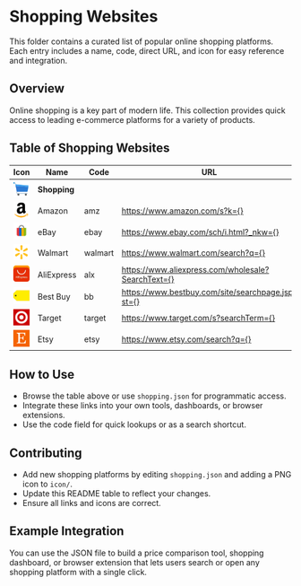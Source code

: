 # Shopping Websites

This folder contains a curated list of popular online shopping platforms. Each entry includes a name, code, direct URL, and icon for easy reference and integration.

## Overview
Online shopping is a key part of modern life. This collection provides quick access to leading e-commerce platforms for a variety of products.

## Table of Shopping Websites

| Icon | Name           | Code   | URL |
|------|----------------|--------|-----|
| ![Shopping](icon/shop.png) | **Shopping** |        |     |
| ![Amazon](icon/amazon.png) | Amazon | amz | https://www.amazon.com/s?k={} |
| ![eBay](icon/ebay.png) | eBay | ebay | https://www.ebay.com/sch/i.html?_nkw={} |
| ![Walmart](icon/walmart.png) | Walmart | walmart | https://www.walmart.com/search?q={} |
| ![AliExpress](icon/aliexpress.png) | AliExpress | alx | https://www.aliexpress.com/wholesale?SearchText={} |
| ![Best Buy](icon/bestbuy.png) | Best Buy | bb | https://www.bestbuy.com/site/searchpage.jsp?st={} |
| ![Target](icon/target.png) | Target | target | https://www.target.com/s?searchTerm={} |
| ![Etsy](icon/etsy.png) | Etsy | etsy | https://www.etsy.com/search?q={} |

## How to Use
- Browse the table above or use `shopping.json` for programmatic access.
- Integrate these links into your own tools, dashboards, or browser extensions.
- Use the code field for quick lookups or as a search shortcut.

## Contributing
- Add new shopping platforms by editing `shopping.json` and adding a PNG icon to `icon/`.
- Update this README table to reflect your changes.
- Ensure all links and icons are correct.

## Example Integration
You can use the JSON file to build a price comparison tool, shopping dashboard, or browser extension that lets users search or open any shopping platform with a single click. 